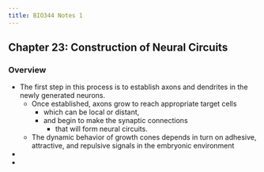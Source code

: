 ```yaml
---
title: BIO344 Notes 1
---
```


## Chapter 23: Construction of Neural Circuits

### Overview

+ The first step in this process is to establish axons and dendrites in the newly generated neurons.
  + Once established, axons grow to reach appropriate target cells
    + which can be local or distant,
    + and begin to make the synaptic connections 
      + that will form neural circuits.
  + The dynamic behavior of growth cones depends in turn on adhesive, attractive, and repulsive signals in the embryonic environment
+
+

